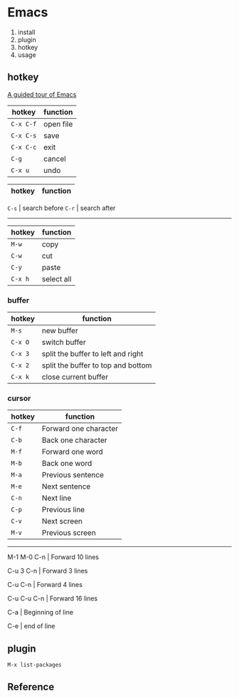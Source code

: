# Emacs

1. install
2. plugin
3. hotkey
4. usage

## hotkey

[A guided tour of Emacs](https://www.gnu.org/software/emacs/tour/)

hotkey | function
-|-
`C-x C-f` | open file
`C-x C-s` | save
`C-x C-c` | exit
`C-g` | cancel 
`C-x u` | undo

hotkey | function
-|-

`C-s` | search before
`C-r` | search after

---

hotkey | function
-|-
`M-w` | copy
`C-w` | cut
`C-y` | paste
`C-x h` | select all

### buffer

hotkey | function
-|-
`M-s` | new buffer
`C-x O` | switch buffer 
`C-x 3` | split the buffer to left and right
`C-x 2` | split the buffer to top and bottom
`C-x k` | close current buffer

### cursor

hotkey | function
-|-
`C-f` | Forward one character
`C-b` | Back one character
`M-f` | Forward one word
`M-b` | Back one word
`M-a` | Previous sentence
`M-e` | Next sentence
`C-n` | Next line
`C-p` | Previous line
`C-v` | Next screen
`M-v` |  Previous screen

---

M-1 M-0 C-n | Forward 10 lines

C-u 3 C-n | Forward 3 lines

C-u C-n | Forward 4 lines

C-u C-u C-n |  Forward 16 lines

C-a | Beginning of line

C-e | end of line

## plugin

`M-x list-packages`

## Reference